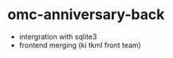 # omc-anniversary-back


<ul>
    <li>intergration with sqlite3</li>
    <li>frontend merging (ki tkml front team)</li>
</ul>